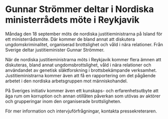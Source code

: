 # Gunnar Strömmer deltar i Nordiska ministerrådets möte i Reykjavik

Måndag den 18 september möts de nordiska justitieministrarna på Island för ett ministerrådsmöte. Där kommer de bland annat att diskutera ungdomskriminalitet, organiserad brottslighet och våld i nära relationer. Från Sverige deltar justitieminister Gunnar Strömmer.

När de nordiska justitieministrarna möts i Reykjavik kommer flera ämnen att diskuteras, bland annat ungdomsbrottslighet, våld i nära relationer och användandet av genetisk släktforskning i brottsbekämpande verksamhet. Justitieministrarna kommer även att få en rapportering om det pågående arbetet i den nordiska arbetsgruppen mot människohandel.

På Sveriges initiativ kommer även ett kunskaps- och erfarenhetsutbyte att äga rum om korruption och annan otillåten påverkan som utövas av aktörer och grupperingar inom den organiserade brottsligheten.

För mer information och intervjuförfrågningar, kontakta pressekreteraren.
